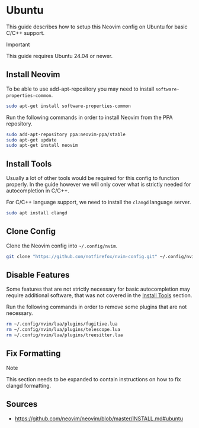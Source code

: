 # Ubuntu
This guide describes how to setup this Neovim config on Ubuntu for basic C/C++ support.

> [!IMPORTANT]  
> This guide requires Ubuntu 24.04 or newer.

## Install Neovim

To be able to use add-apt-repository you may need to install `software-properties-common`.
```sh
sudo apt-get install software-properties-common
```

Run the following commands in order to install Neovim from the PPA repository.
```sh
sudo add-apt-repository ppa:neovim-ppa/stable
sudo apt-get update
sudo apt-get install neovim
```

## Install Tools
Usually a lot of other tools would be required for this config to function properly.
In the guide however we will only cover what is strictly needed for autocompletion in C/C++.

For C/C++ language support, we need to install the `clangd` language server.
```sh
sudo apt install clangd
```

## Clone Config

Clone the Neovim config into `~/.config/nvim`.
```sh
git clone "https://github.com/notfirefox/nvim-config.git" ~/.config/nvim
```

## Disable Features
Some features that are not strictly necessary for basic autocompletion may require additional
software, that was not covered in the [Install Tools](https://github.com/notfirefox/nvim-config/blob/main/UBUNTU.md#install-tools) section.

Run the following commands in order to remove some plugins that are not necessary.
```sh
rm ~/.config/nvim/lua/plugins/fugitive.lua
rm ~/.config/nvim/lua/plugins/telescope.lua
rm ~/.config/nvim/lua/plugins/treesitter.lua
```

## Fix Formatting
> [!NOTE]  
> This section needs to be expanded to contain instructions on how to fix clangd formatting.

## Sources 
- https://github.com/neovim/neovim/blob/master/INSTALL.md#ubuntu
